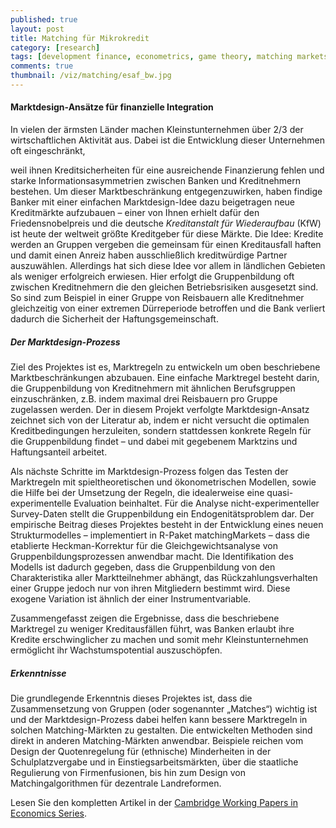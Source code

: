 ```yaml
---
published: true
layout: post
title: Matching für Mikrokredit
category: [research]
tags: [development finance, econometrics, game theory, matching markets, R]
comments: true
thumbnail: /viz/matching/esaf_bw.jpg
---
```




#### Marktdesign-Ansätze für finanzielle Integration

In vielen der ärmsten Länder machen Kleinstunternehmen über 2/3 der wirtschaftlichen Aktivität aus. Dabei ist die Entwicklung dieser Unternehmen oft eingeschränkt, 
<!--more-->
weil ihnen Kreditsicherheiten für eine ausreichende Finanzierung fehlen und starke Informationsasymmetrien zwischen Banken und Kreditnehmern bestehen. Um dieser Marktbeschränkung entgegenzuwirken, haben findige Banker mit einer einfachen Marktdesign-Idee dazu beigetragen neue Kreditmärkte aufzubauen – einer von Ihnen erhielt dafür den Friedensnobelpreis und die deutsche *Kreditanstalt für Wiederaufbau* (KfW) ist heute der weltweit größte Kreditgeber für diese Märkte. Die Idee: Kredite werden an Gruppen vergeben die gemeinsam für einen Kreditausfall haften und damit einen Anreiz haben ausschließlich kreditwürdige Partner auszuwählen. Allerdings hat sich diese Idee vor allem in ländlichen Gebieten als weniger erfolgreich erwiesen. Hier erfolgt die Gruppenbildung oft zwischen Kreditnehmern die den gleichen Betriebsrisiken ausgesetzt sind. So sind zum Beispiel in einer Gruppe von Reisbauern alle Kreditnehmer gleichzeitig von einer extremen Dürreperiode betroffen und die Bank verliert dadurch die Sicherheit der Haftungsgemeinschaft.

##### Der Marktdesign-Prozess

Ziel des Projektes ist es, Marktregeln zu entwickeln um oben beschriebene Marktbeschränkungen abzubauen. Eine einfache Marktregel besteht darin, die Gruppenbildung von Kreditnehmern mit ähnlichen Berufsgruppen einzuschränken, z.B. indem maximal drei Reisbauern pro Gruppe zugelassen werden. Der in diesem Projekt verfolgte Marktdesign-Ansatz zeichnet sich von der Literatur ab, indem er nicht versucht die optimalen Kreditbedingungen herzuleiten, sondern stattdessen konkrete Regeln für die Gruppenbildung findet – und dabei mit gegebenem Marktzins und Haftungsanteil arbeitet.

Als nächste Schritte im Marktdesign-Prozess folgen das Testen der Marktregeln mit spieltheoretischen und ökonometrischen Modellen, sowie die Hilfe bei der Umsetzung der Regeln, die idealerweise eine quasi-experimentelle Evaluation beinhaltet. Für die Analyse nicht-experimenteller Survey-Daten stellt die Gruppenbildung ein Endogenitätsproblem dar. Der empirische Beitrag dieses Projektes besteht in der Entwicklung eines neuen Strukturmodelles – implementiert in R-Paket matchingMarkets – dass die etablierte Heckman-Korrektur für die Gleichgewichtsanalyse von Gruppenbildungsprozessen anwendbar macht. Die Identifikation des Modells ist dadurch gegeben, dass die Gruppenbildung von den Charakteristika aller Marktteilnehmer abhängt, das Rückzahlungsverhalten einer Gruppe jedoch nur von ihren Mitgliedern bestimmt wird. Diese exogene Variation ist ähnlich der einer Instrumentvariable.

Zusammengefasst zeigen die Ergebnisse, dass die beschriebene Marktregel zu weniger Kreditausfällen führt, was Banken erlaubt ihre Kredite erschwinglicher zu machen und somit mehr Kleinstunternehmen ermöglicht ihr Wachstumspotential auszuschöpfen.

##### Erkenntnisse

Die grundlegende Erkenntnis dieses Projektes ist, dass die Zusammensetzung von Gruppen (oder sogenannter „Matches“) wichtig ist und der Marktdesign-Prozess dabei helfen kann bessere Marktregeln in solchen Matching-Märkten zu gestalten. Die entwickelten Methoden sind direkt in anderen Matching-Märkten anwendbar. Beispiele reichen vom Design der Quotenregelung für (ethnische) Minderheiten in der Schulplatzvergabe und in Einstiegsarbeitsmärkten, über die staatliche Regulierung von Firmenfusionen, bis hin zum Design von Matchingalgorithmen für dezentrale Landreformen.

Lesen Sie den kompletten Artikel in der [Cambridge Working Papers in Economics Series](https://ideas.repec.org/p/cam/camdae/1521.html).
